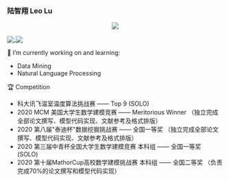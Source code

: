 ### 陆智翔 Leo Lu
<p align="center"> 
 <img src="https://profile-counter.glitch.me/Leo1998-Lu/count.svg"/>
</p>

<a href="https://github.com/Leo1998-Lu">
  <img align="center" src="https://github-readme-stats-teal.vercel.app/api?username=Leo1998-Lu&show_icons=truet&include_all_commits=True&hide=prs,issues"/>
</a>

<a href="https://github.com/Leo1998-Lu">
  <img align="center" src="https://github-readme-stats-teal.vercel.app/api/top-langs/?username=Leo1998-Lu&layout=compact" />
</a>


🔭 I’m currently working on and learning:
  - Data Mining
  - Natural Language Processing
  
:trophy: Competition
  - 科大讯飞温室温度算法挑战赛 —— Top 9 (SOLO)
  - 2020 MCM 美国大学生数学建模竞赛 —— Meritorious Winner （独立完成全部论文撰写、模型代码实现、文献参考及格式排版）
  - 2020 第八届"泰迪杯"数据挖掘挑战赛 —— 全国一等奖 （独立完成全部论文撰写、模型代码实现、文献参考及格式排版）
  - 2020 第三届中青杯全国大学生数学建模竞赛 本科组 —— 全国一等奖 (SOLO)
  - 2020 第十届MathorCup高校数学建模挑战赛 本科组 —— 全国二等奖 （负责完成70%的论文撰写和模型代码实现）



